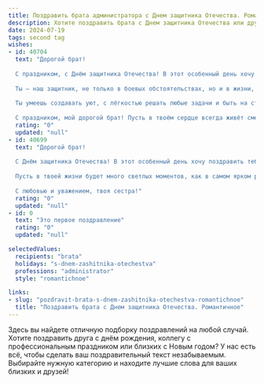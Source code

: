 ```yaml
---
title: Поздравить брата администратора с Днем защитника Отечества. Романтичное
description: Хотите поздравить брата с Днем защитника Отечества или другим праздником? Наш ИИ создаст незабываемое поздравление, а вы обязательно выделитесь среди других.  
date: 2024-07-19
tags: second tag
wishes:
- id: 40704
  text: "Дорогой брат!
  
  С праздником, с Днём защитника Отечества! В этот особенный день хочу пожелать тебе не только крепости духа и величия в делах, но и чтобы в твоём сердце всегда горела искра романтики.
  
  Ты — наш защитник, не только в боевых обстоятельствах, но и в жизни, и за твоими плечами всегда чувствуется надёжная опора. Пусть каждый новый день дарит тебе вдохновение, а твоё администраторское мастерство приводит к светлым достижениям и ярким победам.
  
  Ты умеешь создавать уют, с лёгкостью решать любые задачи и быть на страже порядка. Желаю, чтоб твоя жизнь была такой же гармоничной, как ты сам, а радость и любовь всегда сопутствовали тебе.
  
  С праздником, мой дорогой брат! Пусть в твоём сердце всегда живёт смелость и надежда, а любимые всегда будут рядом, поддерживая и вдохновляя."
  rating: "0"
  updated: "null"
- id: 40699
  text: "Дорогой брат!
  
  С Днём защитника Отечества! В этот особенный день хочу поздравить тебя с твоей мужественностью и стойкостью. Ты, как истинный администратор, всегда находишь выход из любой ситуации, и я горжусь тем, что у меня есть такой брат.
  
  Пусть в твоей жизни будет много светлых моментов, как в самом ярком романтическом сюжете, а каждый новый день приносит только радость и вдохновение. Желаю тебе быть всегда на высоте, не только на профессиональном пути, но и в личной жизни.
  
  С любовью и уважением, твоя сестра!"
  rating: "0"
  updated: "null"
- id: 0
  text: "Это первое поздравление"
  rating: "0"
  updated: "null"

selectedValues:
  recipients: "brata"
  holidays: "s-dnem-zashitnika-otechestva"
  professions: "administrator"
  style: "romantichnoe"

links:
- slug: "pozdravit-brata-s-dnem-zashitnika-otechestva-romantichnoe"
  title: "Поздравить брата с Днем защитника Отечества. Романтичное"
---
```


Здесь вы найдете отличную подборку поздравлений на любой случай. 
Хотите поздравить друга с днём рождения, коллегу с профессиональным праздником или близких с Новым годом? У нас есть всё, чтобы сделать ваш поздравительный текст незабываемым. Выбирайте нужную категорию и находите лучшие слова для ваших близких и друзей!
